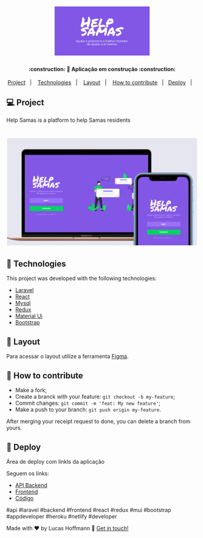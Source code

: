 <h1 align="center">
    <img alt="BeTheHero" title="#BeTheHero" src=".github/cover.png" width="250px" />
</h1>

<h4 align="center"> 
:construction: 🚀 Aplicação em construção :construction:
</h4>
<!-- <p align="center">
  <img alt="GitHub language count" src="https://img.shields.io/github/languages/count/tgmarinho/be-the-hero?color=%2304D361">

  <img alt="Repository size" src="https://img.shields.io/github/repo-size/tgmarinho/be-the-hero">
	
  <a href="https://www.linkedin.com/in/tgmarinho/">
    <img alt="Made by Thiago Marinho" src="https://img.shields.io/badge/made%20by-tgmarinho-%2304D361">
  </a>

  <a href="https://github.com/tgmarinho/be-the-hero/commits/master">
    <img alt="GitHub last commit" src="https://img.shields.io/github/last-commit/tgmarinho/be-the-hero">
  </a>

  <a href="https://github.com/tgmarinho/be-the-hero/issues">
    <img alt="Repository issues" src="https://img.shields.io/github/issues/tgmarinho/be-the-hero">
  </a>
<a aria-label="Completed" href="https://rocketseat.com.br/week-10/aulas#4">
    <img src="https://img.shields.io/badge/OmniStack-done-green?logo=data:image/png;base64,iVBORw0KGgoAAAANSUhEUgAAABAAAAAQCAMAAAAoLQ9TAAAALVBMVEVHcExxWsF0XMJzXMJxWcFsUsD///9jRrzY0u6Xh9Gsn9n39fyMecy0qd2bjNJWBT0WAAAABHRSTlMA2Do606wF2QAAAGlJREFUGJVdj1cWwCAIBLEsRU3uf9xobDH8+GZwUYi8i6ucJwrxKE+7D0G9Q4vlYqtmCSjndr4CgCgzlyFgfKfKCVO0LrPKjmiqMxGXkJwNnXskqWG+1oSM+BSwD8f29YLNjvx/OQrn+g99oQSoNmt3PgAAAABJRU5ErkJggg=="></img>
  </a>
  <img alt="License" src="https://img.shields.io/badge/license-MIT-brightgreen">
</p> -->
<!-- <p align="center">
  <a href="https://insomnia.rest/run/?label=be-the-hero&uri=https%3A%2F%2Fraw.githubusercontent.com%tgmarinho%2Fbe-the-hero%2Fmaster%2FInsomnia_2020-03-24.json" target="_blank"><img src="https://insomnia.rest/images/run.svg" alt="Run in Insomnia"></a> -->
</p>
<p align="center">
  <a href="#-project">Project</a>&nbsp;&nbsp;&nbsp;|&nbsp;&nbsp;&nbsp;
  <a href="#rocket-Technologies">Technologies</a>&nbsp;&nbsp;&nbsp;|&nbsp;&nbsp;&nbsp;
  <a href="#-layout">Layout</a>&nbsp;&nbsp;&nbsp;|&nbsp;&nbsp;&nbsp;
  <a href="#-how-to-contribute">How to contribute</a>&nbsp;&nbsp;&nbsp;|&nbsp;&nbsp;&nbsp;<a href="#-deploy">Deploy</a>&nbsp;&nbsp;&nbsp;|&nbsp;&nbsp;&nbsp;
</p>

## 💻 Project

Help Samas is a platform to help Samas residents
<h1 align="center">
    <img alt="Login-Page" title="Login-Page" src=".github/devices.jpg" width="500px" />
</h1>

## :rocket: Technologies

This project was developed with the following technologies:

- [Laravel](https://laravel.com/)
- [React](https://reactjs.org)
- [Mysql](https://www.mysql.com/)
- [Redux](https://redux.js.org/)
- [Material Ui](https://mui.com/pt/)
- [Bootstrap](https://getbootstrap.com/)

## 🔖 Layout

Para acessar o layout utilize a ferramenta [Figma](https://www.figma.com/file/hciXVQUPVgJ56RQhHnUqSD/Help-Samas).

## 🤔 How to contribute

- Make a fork;
- Create a branck with your feature: `git checkout -b my-feature`;
- Commit changes: `git commit -m 'feat: My new feature'`;
- Make a push to your branch: `git push origin my-feature`.

After merging your receipt request to done, you can delete a branch from yours.

## :racehorse: Deploy

Área de deploy com linkls da aplicação

Seguem os links:
- [API Backend]()
- [Frontend]()
- [Código](https://github.com/XLucasHoffmannX/help-samas)

#api #laravel #backend #frontend #react #redux #mui #bootstrap #appdeveloper #heroku #netlify #developer


Made with ♥ by Lucas Hoffmann :wave: [Get in touch!](https://www.linkedin.com/in/lucas-hoffmann-0435501b6/)
